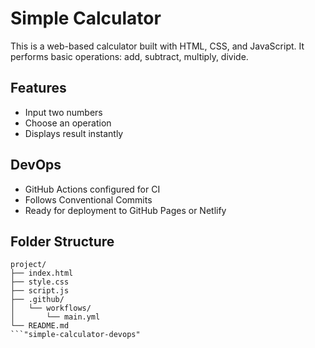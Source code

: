 # Simple Calculator

This is a web-based calculator built with HTML, CSS, and JavaScript. It performs basic operations: add, subtract, multiply, divide.

## Features
- Input two numbers
- Choose an operation
- Displays result instantly

## DevOps
- GitHub Actions configured for CI
- Follows Conventional Commits
- Ready for deployment to GitHub Pages or Netlify

## Folder Structure
```
project/
├── index.html
├── style.css
├── script.js
├── .github/
│   └── workflows/
│       └── main.yml
└── README.md
```"simple-calculator-devops" 
